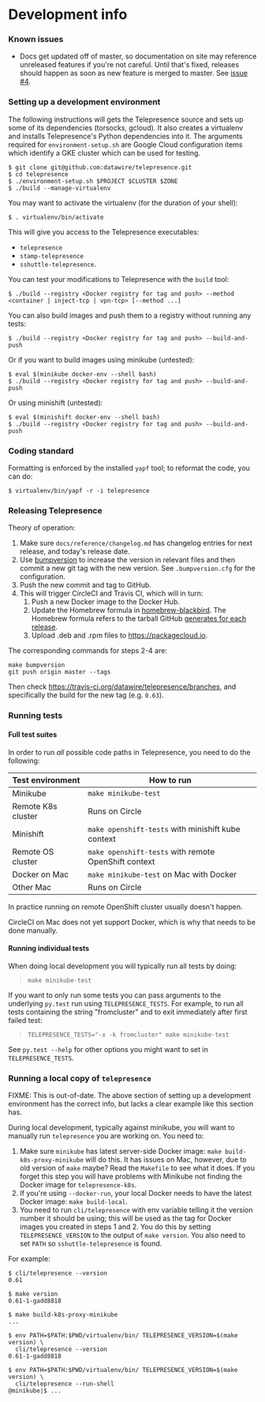 # Development info

### Known issues

* Docs get updated off of master, so documentation on site may reference unreleased features if you're not careful.
  Until that's fixed, releases should happen as soon as new feature is merged to master.
  See [issue #4](https://github.com/datawire/telepresence/issues/4).

### Setting up a development environment

The following instructions will gets the Telepresence source and sets up some of its dependencies (torsocks, gcloud).
It also creates a virtualenv and installs Telepresence's Python dependencies into it.
The arguments required for `environment-setup.sh` are Google Cloud configuration items which identify a GKE cluster which can be used for testing.


```console
$ git clone git@github.com:datawire/telepresence.git
$ cd telepresence
$ ./environment-setup.sh $PROJECT $CLUSTER $ZONE
$ ./build --manage-virtualenv
```
You may want to activate the virtualenv (for the duration of your shell):

```console
$ . virtualenv/bin/activate
```

This will give you access to the Telepresence executables:

* `telepresence`
* `stamp-telepresence`
* `sshuttle-telepresence`.

You can test your modifications to Telepresence with the `build` tool:

```console
$ ./build --registry <Docker registry for tag and push> --method <container | inject-tcp | vpn-tcp> [--method ...]
```

You can also build images and push them to a registry without running any tests:

```console
$ ./build --registry <Docker registry for tag and push> --build-and-push
```

Or if you want to build images using minikube (untested):

```console
$ eval $(minikube docker-env --shell bash)
$ ./build --registry <Docker registry for tag and push> --build-and-push
```

Or using minishift (untested):

```console
$ eval $(minishift docker-env --shell bash)
$ ./build --registry <Docker registry for tag and push> --build-and-push
```

### Coding standard

Formatting is enforced by the installed `yapf` tool; to reformat the code, you can do:

```console
$ virtualenv/bin/yapf -r -i telepresence
```

### Releasing Telepresence

Theory of operation:

1. Make sure `docs/reference/changelog.md` has changelog entries for next release, and today's release date.
2. Use [bumpversion](https://pypi.python.org/pypi/bumpversion) to increase the version in relevant files and then commit a new git tag with the new version.
   See `.bumpversion.cfg` for the configuration.
3. Push the new commit and tag to GitHub.
4. This will trigger CircleCI and Travis CI, which will in turn:
   1. Push a new Docker image to the Docker Hub.
   2. Update the Homebrew formula in [homebrew-blackbird](https://github.com/datawire/homebrew-blackbird).
      The Homebrew formula refers to the tarball GitHub [generates for each release](https://github.com/datawire/telepresence/releases).
   3. Upload .deb and .rpm files to https://packagecloud.io.

The corresponding commands for steps 2-4 are:

```
make bumpversion
git push origin master --tags
```

Then check https://travis-ci.org/datawire/telepresence/branches, and specifically the build for the new tag (e.g. `0.63`).

### Running tests

#### Full test suites

In order to run *all* possible code paths in Telepresence, you need to do the following:

| Test environment   | How to run                                           |
|--------------------|------------------------------------------------------|
| Minikube           | `make minikube-test`                                 |
| Remote K8s cluster | Runs on Circle                                       |
| Minishift          | `make openshift-tests` with minishift kube context   |
| Remote OS cluster  | `make openshift-tests` with remote OpenShift context |
| Docker on Mac      | `make minikube-test` on Mac with Docker              |
| Other Mac          | Runs on Circle                                       |

In practice running on remote OpenShift cluster usually doesn't happen.

CircleCI on Mac does not yet support Docker, which is why that needs to be done manually.

#### Running individual tests

When doing local development you will typically run all tests by doing:

> `make minikube-test`

If you want to only run some tests you can pass arguments to the underlying `py.test` run using `TELEPRESENCE_TESTS`.
For example, to run all tests containing the string "fromcluster" and to exit immediately after first failed test:

> `TELEPRESENCE_TESTS="-x -k fromcluster" make minikube-test`

See `py.test --help` for other options you might want to set in `TELEPRESENCE_TESTS`.

### Running a local copy of `telepresence`

FIXME: This is out-of-date. The above section of setting up a development environment has the correct info, but lacks a clear example like this section has.

During local development, typically against minikube, you will want to manually run `telepresence` you are working on.
You need to:

1. Make sure `minikube` has latest server-side Docker image: `make build-k8s-proxy-minikube` will do this. It has issues on Mac, however, due to old version of `make` maybe? Read the `Makefile` to see what it does.
   If you forget this step you will have problems with Minikube not finding the Docker image for `telepresence-k8s`.
2. If you're using `--docker-run`, your local Docker needs to have the latest Docker image: `make build-local`.
3. You need to run `cli/telepresence` with env variable telling it the version number it should be using; this will be used as the tag for Docker images you created in steps 1 and 2. You do this by setting `TELEPRESENCE_VERSION` to the output of `make version`. You also need to set `PATH` so `sshuttle-telepresence` is found.

For example:

```console
$ cli/telepresence --version
0.61

$ make version
0.61-1-gadd8818

$ make build-k8s-proxy-minikube
...

$ env PATH=$PATH:$PWD/virtualenv/bin/ TELEPRESENCE_VERSION=$(make version) \
  cli/telepresence --version
0.61-1-gadd8818

$ env PATH=$PATH:$PWD/virtualenv/bin/ TELEPRESENCE_VERSION=$(make version) \
  cli/telepresence --run-shell
@minikube|$ ...
```
